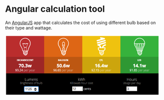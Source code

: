 # Angular calculation tool

An [AngularJS](https://angularjs.org/) app that calculates the cost of using different bulb based on their type and wattage.

![Alt text](assets/images/screenshot.png "Calculation screen shot")
